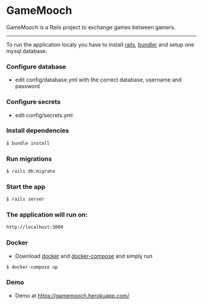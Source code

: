 # GameMooch

GameMooch is a Rails project to exchange games between gamers.

---

To run the application localy you have to install [rails], [bundler] and setup
one mysql database.

### Configure database

* edit config/database.yml with the correct database, username and password

### Configure secrets

* edit config/secrets.yml

### Install dependencies

```Bash
$ bundle install
```
### Run migrations

```Bash
$ rails db:migrate
```

### Start the app
```Bash
$ rails server
```

### The application will run on:
```Bash
http://localhost:3000
```

### Docker
* Download [docker] and [docker-compose] and simply run
```Bash
$ docker-compose up
```

### Demo

* Demo at https://gamemooch.herokuapp.com/

[bundler]:<http://bundler.io/>
[rails]:<http://rubyonrails.org/>
[docker]:<https://www.docker.com/>
[docker-compose]:<https://docs.docker.com/compose/>

